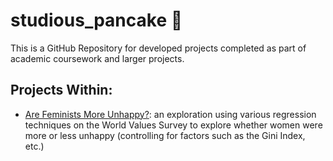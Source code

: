 # studious_pancake 🥞
This is a GitHub Repository for developed projects completed as part of academic coursework and larger projects. 

## Projects Within: 
- [Are Feminists More Unhappy?](): an exploration using various regression techniques on the World Values Survey to explore whether women were more or less unhappy (controlling for factors such as the Gini Index, etc.) 
